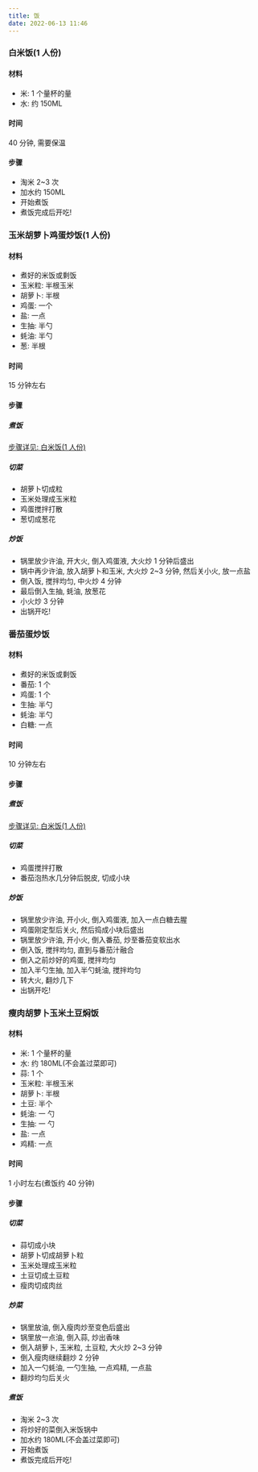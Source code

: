 ```yaml
---
title: 饭
date: 2022-06-13 11:46
---
```


### 白米饭(1 人份)

#### 材料

- 米: 1 个量杯的量
- 水: 约 150ML

#### 时间

40 分钟, 需要保温

#### 步骤

- 淘米 2~3 次
- 加水约 150ML
- 开始煮饭
- 煮饭完成后开吃!

### 玉米胡萝卜鸡蛋炒饭(1 人份)

#### 材料

- 煮好的米饭或剩饭
- 玉米粒: 半根玉米
- 胡萝卜: 半根
- 鸡蛋: 一个
- 盐: 一点
- 生抽: 半勺
- 蚝油: 半勺
- 葱: 半根

#### 时间

15 分钟左右

#### 步骤

##### 煮饭

[步骤详见: 白米饭(1 人份)](#白米饭1-人份)

##### 切菜

- 胡萝卜切成粒
- 玉米处理成玉米粒
- 鸡蛋搅拌打散
- 葱切成葱花

##### 炒饭

- 锅里放少许油, 开大火, 倒入鸡蛋液, 大火炒 1 分钟后盛出
- 锅中再少许油, 放入胡萝卜和玉米, 大火炒 2~3 分钟, 然后关小火, 放一点盐
- 倒入饭, 搅拌均匀, 中火炒 4 分钟
- 最后倒入生抽, 蚝油, 放葱花
- 小火炒 3 分钟
- 出锅开吃!

### 番茄蛋炒饭

#### 材料

- 煮好的米饭或剩饭
- 番茄: 1 个
- 鸡蛋: 1 个
- 生抽: 半勺
- 蚝油: 半勺
- 白糖: 一点

#### 时间

10 分钟左右

#### 步骤

##### 煮饭

[步骤详见: 白米饭(1 人份)](#白米饭1-人份)

##### 切菜

- 鸡蛋搅拌打散
- 番茄泡热水几分钟后脱皮, 切成小块

##### 炒饭

- 锅里放少许油, 开小火, 倒入鸡蛋液, 加入一点白糖去腥
- 鸡蛋刚定型后关火, 然后捣成小块后盛出
- 锅里放少许油, 开小火, 倒入番茄, 炒至番茄变软出水
- 倒入饭, 搅拌均匀, 直到与番茄汁融合
- 倒入之前炒好的鸡蛋, 搅拌均匀
- 加入半勺生抽, 加入半勺蚝油, 搅拌均匀
- 转大火, 翻炒几下
- 出锅开吃!

### 瘦肉胡萝卜玉米土豆焖饭

#### 材料

- 米: 1 个量杯的量
- 水: 约 180ML(不会盖过菜即可)
- 蒜: 1 个
- 玉米粒: 半根玉米
- 胡萝卜: 半根
- 土豆: 半个
- 蚝油: 一 勺
- 生抽: 一 勺
- 盐: 一点
- 鸡精: 一点

#### 时间

1 小时左右(煮饭约 40 分钟)

#### 步骤

##### 切菜

- 蒜切成小块
- 胡萝卜切成胡萝卜粒
- 玉米处理成玉米粒
- 土豆切成土豆粒
- 瘦肉切成肉丝

##### 炒菜

- 锅里放油, 倒入瘦肉炒至变色后盛出
- 锅里放一点油, 倒入蒜, 炒出香味
- 倒入胡萝卜, 玉米粒, 土豆粒, 大火炒 2~3 分钟
- 倒入瘦肉继续翻炒 2 分钟
- 加入一勺蚝油, 一勺生抽, 一点鸡精, 一点盐
- 翻炒均匀后关火

##### 煮饭

- 淘米 2~3 次
- 将炒好的菜倒入米饭锅中
- 加水约 180ML(不会盖过菜即可)
- 开始煮饭
- 煮饭完成后开吃!
